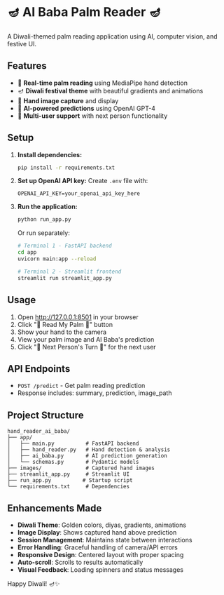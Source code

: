 # 🪔 AI Baba Palm Reader 🪔

A Diwali-themed palm reading application using AI, computer vision, and festive UI.

## Features

- 🔮 **Real-time palm reading** using MediaPipe hand detection
- 🪔 **Diwali festival theme** with beautiful gradients and animations
- 📸 **Hand image capture** and display
- 🤖 **AI-powered predictions** using OpenAI GPT-4
- 🔄 **Multi-user support** with next person functionality

## Setup

1. **Install dependencies:**
   ```bash
   pip install -r requirements.txt
   ```

2. **Set up OpenAI API key:**
   Create `.env` file with:
   ```
   OPENAI_API_KEY=your_openai_api_key_here
   ```

3. **Run the application:**
   ```bash
   python run_app.py
   ```

   Or run separately:
   ```bash
   # Terminal 1 - FastAPI backend
   cd app
   uvicorn main:app --reload

   # Terminal 2 - Streamlit frontend
   streamlit run streamlit_app.py
   ```

## Usage

1. Open http://127.0.0.1:8501 in your browser
2. Click "🔮 Read My Palm 🔮" button
3. Show your hand to the camera
4. View your palm image and AI Baba's prediction
5. Click "🔄 Next Person's Turn 🔄" for the next user

## API Endpoints

- `POST /predict` - Get palm reading prediction
- Response includes: summary, prediction, image_path

## Project Structure

```
hand_reader_ai_baba/
├── app/
│   ├── main.py          # FastAPI backend
│   ├── hand_reader.py   # Hand detection & analysis
│   ├── ai_baba.py       # AI prediction generation
│   └── schemas.py       # Pydantic models
├── images/              # Captured hand images
├── streamlit_app.py     # Streamlit UI
├── run_app.py          # Startup script
└── requirements.txt     # Dependencies
```

## Enhancements Made

- **Diwali Theme**: Golden colors, diyas, gradients, animations
- **Image Display**: Shows captured hand above prediction
- **Session Management**: Maintains state between interactions
- **Error Handling**: Graceful handling of camera/API errors
- **Responsive Design**: Centered layout with proper spacing
- **Auto-scroll**: Scrolls to results automatically
- **Visual Feedback**: Loading spinners and status messages

Happy Diwali! 🪔✨